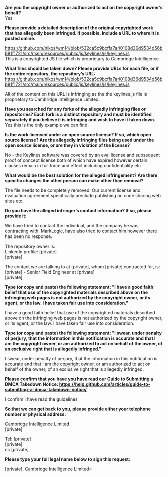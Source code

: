 **Are you the copyright owner or authorized to act on the copyright owner’s behalf?**  
Yes

**Please provide a detailed description of the original copyrighted work that has allegedly been infringed. If possible, include a URL to where it is posted online.**

https://github.com/nikos/wm14/blob/532ca5c9bcffa7a40108d36d9534d56bb81f1721/src/main/resources/public/js/keylines/js/keylines.js  
This is a copyrighted JS file which is proprietary to Cambridge Intelligence

**What files should be taken down? Please provide URLs for each file, or if the entire repository, the repository’s URL:**  
https://github.com/nikos/wm14/blob/532ca5c9bcffa7a40108d36d9534d56bb81f1721/src/main/resources/public/js/keylines/js/keylines.js

All of the content on this URL is infringing as the the keylines.js file is proprietary to Cambridge Intelligence Limited.

**Have you searched for any forks of the allegedly infringing files or repositories? Each fork is a distinct repository and must be identified separately if you believe it is infringing and wish to have it taken down.**  
Yes this is the only example we can find.

**Is the work licensed under an open source license? If so, which open source license? Are the allegedly infringing files being used under the open source license, or are they in violation of the license?**

No - the Keylines software was covered by an eval license and subsequent proof of concept license both of which have expired however certain clauses remain in full force and effect including confidentiality etc

**What would be the best solution for the alleged infringement? Are there specific changes the other person can make other than removal?**

The file needs to be completely removed. Our current license and evaluation agreement specifically preclude publishing on code sharing web sites etc.

**Do you have the alleged infringer’s contact information? If so, please provide it:**

We have tried to contact the individual, and the company he was contracting with, MarkLogic, have also tried to contact him however there has been no response.

The repository owner is:  
LinkedIn profile: [private]  
[private]

The contact we are talking to at [private], whom [private] contracted for, is:  
[private] - Senior Field Engineer at [private]  
[private]

**Type (or copy and paste) the following statement: "I have a good faith belief that use of the copyrighted materials described above on the infringing web pages is not authorized by the copyright owner, or its agent, or the law. I have taken fair use into consideration."**

I have a good faith belief that use of the copyrighted materials described above on the infringing web pages is not authorized by the copyright owner, or its agent, or the law. I have taken fair use into consideration.

**Type (or copy and paste) the following statement: "I swear, under penalty of perjury, that the information in this notification is accurate and that I am the copyright owner, or am authorized to act on behalf of the owner, of an exclusive right that is allegedly infringed."**

I swear, under penalty of perjury, that the information in this notification is accurate and that I am the copyright owner, or am authorized to act on behalf of the owner, of an exclusive right that is allegedly infringed.

**Please confirm that you have you have read our Guide to Submitting a DMCA Takedown Notice: https://help.github.com/articles/guide-to-submitting-a-dmca-takedown-notice/**

I confirm I have read the guidelines

**So that we can get back to you, please provide either your telephone number or physical address:**

Cambridge Intelligence Limited  
[private]

Tel: [private]   
[private]  
cc [private]  

**Please type your full legal name below to sign this request:**

[private], Cambridge Intelligence Limited=
